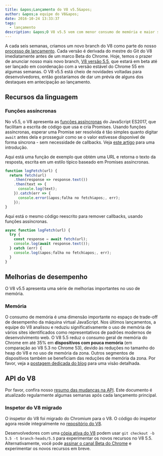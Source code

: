 ```yaml
---
title: &apos;Lançamento do V8 v5.5&apos;
author: &apos;a equipe do V8&apos;
date: 2016-10-24 13:33:37
tags:
  - lançamento
description: &apos;O V8 v5.5 vem com menor consumo de memória e maior suporte a recursos da linguagem ECMAScript.&apos;
---
```

A cada seis semanas, criamos um novo branch do V8 como parte do nosso [processo de lançamento](/docs/release-process). Cada versão é derivada do mestre do Git do V8 imediatamente antes de um marco Beta do Chrome. Hoje, temos o prazer de anunciar nosso mais novo branch, [V8 versão 5.5](https://chromium.googlesource.com/v8/v8.git/+log/branch-heads/5.5), que estará em beta até ser lançado em coordenação com a versão estável do Chrome 55 em algumas semanas. O V8 v5.5 está cheio de novidades voltadas para desenvolvedores, então gostaríamos de dar um prévia de alguns dos destaques em antecipação ao lançamento.

<!--truncate-->
## Recursos da linguagem

### Funções assíncronas

No v5.5, o V8 apresenta as [funções assíncronas](https://developers.google.com/web/fundamentals/getting-started/primers/async-functions) do JavaScript ES2017, que facilitam a escrita de código que usa e cria Promises. Usando funções assíncronas, esperar uma Promise ser resolvida é tão simples quanto digitar `await` antes dela e prosseguir como se o valor estivesse disponível de forma síncrona - sem necessidade de callbacks. Veja [este artigo](https://developers.google.com/web/fundamentals/getting-started/primers/async-functions) para uma introdução.

Aqui está uma função de exemplo que obtém uma URL e retorna o texto da resposta, escrita em um estilo típico baseado em Promises assíncronas.

```js
function logFetch(url) {
  return fetch(url)
    .then(response => response.text())
    .then(text => {
      console.log(text);
    }).catch(err => {
      console.error(&apos;falha no fetch&apos;, err);
    });
}
```

Aqui está o mesmo código reescrito para remover callbacks, usando funções assíncronas.

```js
async function logFetch(url) {
  try {
    const response = await fetch(url);
    console.log(await response.text());
  } catch (err) {
    console.log(&apos;falha no fetch&apos;, err);
  }
}
```

## Melhorias de desempenho

O V8 v5.5 apresenta uma série de melhorias importantes no uso de memória.

### Memória

O consumo de memória é uma dimensão importante no espaço de trade-off de desempenho da máquina virtual JavaScript. Nos últimos lançamentos, a equipe do V8 analisou e reduziu significativamente o uso de memória de vários sites identificados como representativos de padrões modernos de desenvolvimento web. O V8 5.5 reduz o consumo geral de memória do Chrome em até 35% em **dispositivos com pouca memória** (em comparação ao V8 5.3 no Chrome 53), devido às reduções no tamanho do heap do V8 e no uso de memória da zona. Outros segmentos de dispositivos também se beneficiam das reduções de memória da zona. Por favor, veja a [postagem dedicada do blog](/blog/optimizing-v8-memory) para uma visão detalhada.

## API do V8

Por favor, confira nosso [resumo das mudanças na API](https://docs.google.com/document/d/1g8JFi8T_oAE_7uAri7Njtig7fKaPDfotU6huOa1alds/edit). Este documento é atualizado regularmente algumas semanas após cada lançamento principal.

### Inspetor do V8 migrado

O inspetor do V8 foi migrado do Chromium para o V8. O código do inspetor agora reside integralmente no [repositório do V8](https://chromium.googlesource.com/v8/v8/+/master/src/inspector/).

Desenvolvedores com uma [cópia ativa do V8](/docs/source-code#using-git) podem usar `git checkout -b 5.5 -t branch-heads/5.5` para experimentar os novos recursos no V8 5.5. Alternativamente, você pode [assinar o canal Beta do Chrome](https://www.google.com/chrome/browser/beta.html) e experimentar os novos recursos em breve.
